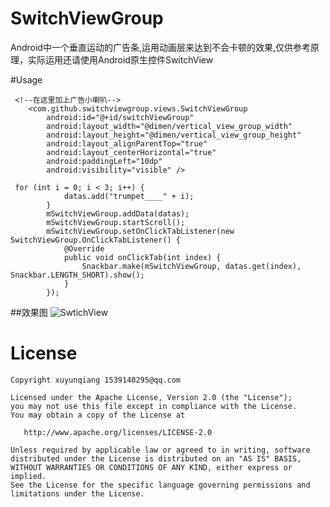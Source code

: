 # SwitchViewGroup
Android中一个垂直运动的广告条,运用动画层来达到不会卡顿的效果,仅供参考原理，实际运用还请使用Android原生控件SwitchView

#Usage
```
 <!--在这里加上广告小喇叭-->
    <com.github.switchviewgroup.views.SwitchViewGroup
        android:id="@+id/switchViewGroup"
        android:layout_width="@dimen/vertical_view_group_width"
        android:layout_height="@dimen/vertical_view_group_height"
        android:layout_alignParentTop="true"
        android:layout_centerHorizontal="true"
        android:paddingLeft="10dp"
        android:visibility="visible" />
```

```
 for (int i = 0; i < 3; i++) {
            datas.add("trumpet____" + i);
        }
        mSwitchViewGroup.addData(datas);
        mSwitchViewGroup.startScroll();
        mSwitchViewGroup.setOnClickTabListener(new SwitchViewGroup.OnClickTabListener() {
            @Override
            public void onClickTab(int index) {
                Snackbar.make(mSwitchViewGroup, datas.get(index), Snackbar.LENGTH_SHORT).show();
            }
        });
```

##效果图
![SwtichView](http://7xq7wz.com1.z0.glb.clouddn.com/SwitchView.gif)

License
=======

    Copyright xuyunqiang 1539140295@qq.com

    Licensed under the Apache License, Version 2.0 (the "License");
    you may not use this file except in compliance with the License.
    You may obtain a copy of the License at

       http://www.apache.org/licenses/LICENSE-2.0

    Unless required by applicable law or agreed to in writing, software
    distributed under the License is distributed on an "AS IS" BASIS,
    WITHOUT WARRANTIES OR CONDITIONS OF ANY KIND, either express or implied.
    See the License for the specific language governing permissions and
    limitations under the License.

